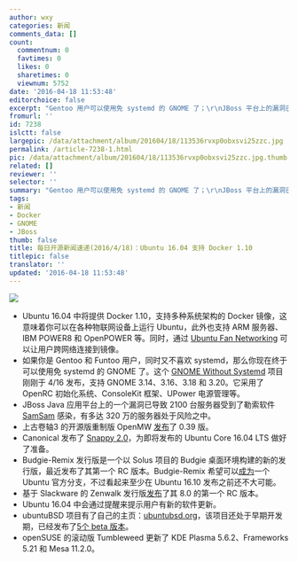 ```yaml
---
author: wxy
categories: 新闻
comments_data: []
count:
  commentnum: 0
  favtimes: 0
  likes: 0
  sharetimes: 0
  viewnum: 5752
date: '2016-04-18 11:53:48'
editorchoice: false
excerpt: "Gentoo 用户可以使用免 systemd 的 GNOME 了；\r\nJBoss 平台上的漏洞已导致2100台服务器感染勒索软件，多达300万台服务器处于潜在风险之中"
fromurl: ''
id: 7238
islctt: false
largepic: /data/attachment/album/201604/18/113536rvxp0obxsvi25zzc.jpg
permalink: /article-7238-1.html
pic: /data/attachment/album/201604/18/113536rvxp0obxsvi25zzc.jpg.thumb.jpg
related: []
reviewer: ''
selector: ''
summary: "Gentoo 用户可以使用免 systemd 的 GNOME 了；\r\nJBoss 平台上的漏洞已导致2100台服务器感染勒索软件，多达300万台服务器处于潜在风险之中"
tags:
- 新闻
- Docker
- GNOME
- JBoss
thumb: false
title: 每日开源新闻速递(2016/4/18)：Ubuntu 16.04 支持 Docker 1.10
titlepic: false
translator: ''
updated: '2016-04-18 11:53:48'
---
```


![](/data/attachment/album/201604/18/113536rvxp0obxsvi25zzc.jpg)


* Ubuntu 16.04 中将提供 Docker 1.10，支持多种系统架构的 Docker 镜像，这意味着你可以在各种物联网设备上运行 Ubuntu，此外也支持 ARM 服务器、 IBM POWER8 和 OpenPOWER 等。同时，通过 [Ubuntu Fan Networking](https://wiki.ubuntu.com/FanNetworking) 可以让用户跨网络连接到镜像。
* 如果你是 Gentoo 和 Funtoo 用户，同时又不喜欢 systemd，那么你现在终于可以使用免 systemd 的 GNOME 了。这个 [GNOME Without Systemd](https://github.com/dantrell/gentoo-project-gnome-without-systemd) 项目刚刚于 4/16 发布，支持 GNOME 3.14、3.16、3.18 和 3.20。它采用了OpenRC 初始化系统、ConsoleKit 框架、UPower 电源管理等。
* JBoss Java 应用平台上的一个漏洞已导致 2100 台服务器受到了勒索软件 [SamSam](http://news.softpedia.com/news/fbi-and-microsoft-warn-of-samas-ransomware-501914.shtml) 感染，有多达 320 万的服务器处于风险之中。
* 上古卷轴3 的开源版重制版 OpenMW [发布](https://openmw.org/2016/openmw-0-39-0-released/)了 0.39 版。
* Canonical 发布了 [Snappy 2.0](https://developer.ubuntu.com/en/snappy/#tour)，为即将发布的 Ubuntu Core 16.04 LTS 做好了准备。
* Budgie-Remix 发行版是一个以 Solus 项目的 Budgie 桌面环境构建的新的发行版，最近发布了其第一个 RC 版本。Budgie-Remix 希望可以[成为](http://news.softpedia.com/news/ubuntu-budgie-could-be-the-new-flavor-of-ubuntu-linux-as-part-of-ubuntu-16-10-502573.shtml)一个 Ubuntu 官方分支，不过看起来至少在 Ubuntu 16.10 发布之前还不大可能。
* 基于 Slackware 的 Zenwalk 发行版[发布](http://news.softpedia.com/news/slackware-linux-14-2-final-release-imminent-as-second-rc-build-goes-live-503035.shtml)了其 8.0 的第一个 RC 版本。
* Ubuntu 16.04 中会通过提醒来提示用户有新的软件更新。
* ubuntuBSD 项目有了自己的主页：[ubuntubsd.org](http://www.ubuntubsd.org/)，该项目还处于早期开发期，已经发布了[5个 beta 版本](http://news.softpedia.com/news/ubuntubsd-15-10-beta-5-out-now-to-fix-a-hang-issue-for-the-thunar-file-manager-502771.shtml)。
* openSUSE 的滚动版 Tumbleweed 更新了 KDE Plasma 5.6.2、Frameworks 5.21 和 Mesa 11.2.0。
